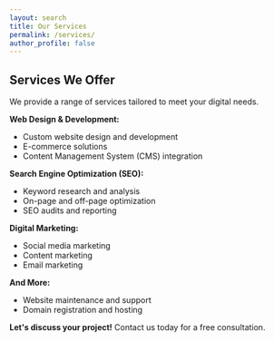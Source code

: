 ```yaml
---
layout: search
title: Our Services
permalink: /services/
author_profile: false
---
```


## Services We Offer

We provide a range of services tailored to meet your digital needs.

**Web Design & Development:**

* Custom website design and development
* E-commerce solutions
* Content Management System (CMS) integration

**Search Engine Optimization (SEO):**

* Keyword research and analysis
* On-page and off-page optimization
* SEO audits and reporting

**Digital Marketing:**

* Social media marketing
* Content marketing
* Email marketing

**And More:**

* Website maintenance and support
* Domain registration and hosting

**Let's discuss your project!**  Contact us today for a free consultation.
